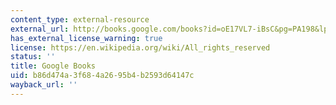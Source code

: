 ```yaml
---
content_type: external-resource
external_url: http://books.google.com/books?id=oE17VL7-iBsC&pg=PA198&lpg=PA198
has_external_license_warning: true
license: https://en.wikipedia.org/wiki/All_rights_reserved
status: ''
title: Google Books
uid: b86d474a-3f68-4a26-95b4-b2593d64147c
wayback_url: ''
---
```

